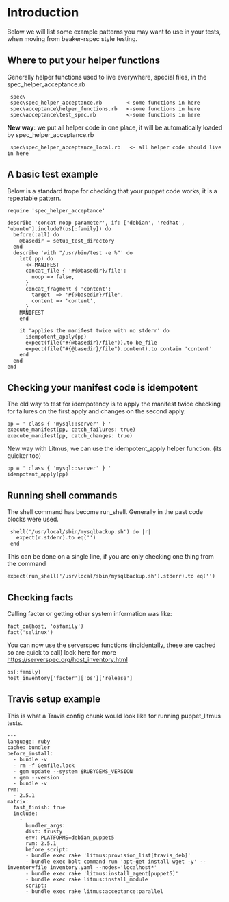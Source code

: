 # Introduction
Below we will list some example patterns you may want to use in your tests, when moving from beaker-rspec style testing. 

## Where to put your helper functions
Generally helper functions used to live everywhere, special files, in the spec_helper_acceptance.rb

     spec\
     spec\spec_helper_acceptance.rb        <-some functions in here
     spec\acceptance\helper_functions.rb   <-some functions in here
     spec\acceptance\test_spec.rb          <-some functions in here

**New way**: we put all helper code in one place, it will be automatically loaded by spec_helper_acceptance.rb

     spec\spec_helper_acceptance_local.rb   <- all helper code should live in here

## A basic test example

Below is a standard trope for checking that your puppet code works, it is a repeatable pattern.

    require 'spec_helper_acceptance'

    describe 'concat noop parameter', if: ['debian', 'redhat', 'ubuntu'].include?(os[:family]) do
      before(:all) do
        @basedir = setup_test_directory
      end
      describe 'with "/usr/bin/test -e %"' do
        let(:pp) do
          <<-MANIFEST
          concat_file { '#{@basedir}/file':
            noop => false,
          }
          concat_fragment { 'content':
            target  => '#{@basedir}/file',
            content => 'content',
          }
        MANIFEST
        end

        it 'applies the manifest twice with no stderr' do
          idempotent_apply(pp)
          expect(file("#{@basedir}/file")).to be_file
          expect(file("#{@basedir}/file").content).to contain 'content'
        end
      end
    end

## Checking your manifest code is idempotent
The old way to test for idempotency is to apply the manifest twice checking for failures on the first apply and changes on the second apply.

    pp = ' class { 'mysql::server' } '
    execute_manifest(pp, catch_failures: true)
    execute_manifest(pp, catch_changes: true)

New way with Litmus, we can use the idempotent_apply helper function. (its quicker too) 

    pp = ' class { 'mysql::server' } '
    idempotent_apply(pp)

## Running shell commands

The shell command has become run_shell. Generally in the past code blocks were used.

     shell('/usr/local/sbin/mysqlbackup.sh') do |r|
       expect(r.stderr).to eq('')
     end

This can be done on a single line, if you are only checking one thing from the command

    expect(run_shell('/usr/local/sbin/mysqlbackup.sh').stderr).to eq('')

## Checking facts
Calling facter or getting other system information was like:

    fact_on(host, 'osfamily')
    fact('selinux')

You can now use the serverspec functions (incidentally, these are cached so are quick to call) look here for more https://serverspec.org/host_inventory.html 

    os[:family]
    host_inventory['facter']['os']['release']

## Travis setup example
This is what a Travis config chunk would look like for running puppet_litmus tests.

    ---
    language: ruby
    cache: bundler
    before_install:
      - bundle -v
      - rm -f Gemfile.lock
      - gem update --system $RUBYGEMS_VERSION
      - gem --version
      - bundle -v
    rvm:
      - 2.5.1
    matrix:
      fast_finish: true
      include:
        -
          bundler_args:
          dist: trusty
          env: PLATFORMS=debian_puppet5
          rvm: 2.5.1
          before_script:
          - bundle exec rake 'litmus:provision_list[travis_deb]'
          - bundle exec bolt command run 'apt-get install wget -y' --inventoryfile inventory.yaml --nodes='localhost*'
          - bundle exec rake 'litmus:install_agent[puppet5]'
          - bundle exec rake litmus:install_module
          script:
          - bundle exec rake litmus:acceptance:parallel